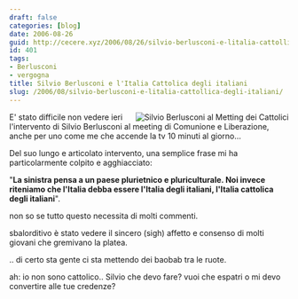 ```yaml
---
draft: false
categories: [blog]
date: 2006-08-26
guid: http://cecere.xyz/2006/08/26/silvio-berlusconi-e-litalia-cattollica-degli-italiani/
id: 401
tags:
- Berlusconi
- vergogna
title: Silvio Berlusconi e l'Italia Cattolica degli italiani
slug: /2006/08/silvio-berlusconi-e-litalia-cattollica-degli-italiani/
---
```


<img align="right" title="Silvio Berlusconi al Metting dei Cattolici" id="image400" alt="Silvio Berlusconi al Metting dei Cattolici" src="http://cecere.xyz/wp-content/uploads/sites/3/2006/08/berlusconi_cattolico.jpg" />E' stato difficile non vedere ieri l'intervento di Silvio Berlusconi al meeting di Comunione e Liberazione, anche per uno come me che accende la tv 10 minuti al giorno…

Del suo lungo e articolato intervento, una semplice frase mi ha particolarmente colpito e agghiacciato:

"**La sinistra pensa a un paese plurietnico e pluriculturale. Noi invece riteniamo che l'Italia debba essere l'Italia degli italiani, l'Italia cattolica degli italiani**".

non so se tutto questo necessita di molti commenti.

sbalorditivo è stato vedere il sincero (sigh) affetto e consenso di molti giovani che gremivano la platea.

.. di certo sta gente ci sta mettendo dei baobab tra le ruote.

ah: io non sono cattolico.. Silvio che devo fare? vuoi che espatri o mi devo convertire alle tue credenze?
